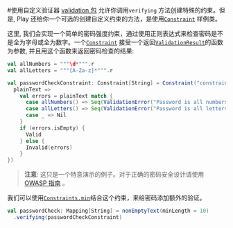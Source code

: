 #使用自定义验证器
[validation 包](https://www.playframework.com/documentation/2.4.x/api/scala/play/api/data/validation/package.html) 允许你调用`verifying` 方法创建特殊的约束。但是, Play 还给你一个可选的创建自定义约束的方法，是使用[`Constraint`](https://www.playframework.com/documentation/2.4.x/api/scala/play/api/data/validation/Constraint.html) 样例类。

这里, 我们会实现一个简单的密码强度约束，通过使用正则表达式来检查密码是不是全为字母或全为数字。一个[`Constraint`](https://www.playframework.com/documentation/2.4.x/api/scala/play/api/data/validation/Constraint.html) 接受一个返回[`ValidationResult`](https://www.playframework.com/documentation/2.4.x/api/scala/play/api/data/validation/ValidationResult.html)的函数为参数, 并且用这个函数来返回密码检查的结果:

```scala
val allNumbers = """\d*""".r
val allLetters = """[A-Za-z]*""".r

val passwordCheckConstraint: Constraint[String] = Constraint("constraints.passwordcheck")({
  plainText =>
    val errors = plainText match {
      case allNumbers() => Seq(ValidationError("Password is all numbers"))
      case allLetters() => Seq(ValidationError("Password is all letters"))
      case _ => Nil
    }
    if (errors.isEmpty) {
      Valid
    } else {
      Invalid(errors)
    }
})
```

> **注意**: 这只是一个特意演示的例子。对于正确的密码安全设计请使用[OWASP 指南](https://www.owasp.org/index.php/Authentication_Cheat_Sheet#Implement_Proper_Password_Strength_Controls) 。

我们可以使用[`Constraints.min`](https://www.playframework.com/documentation/2.4.x/api/scala/play/api/data/validation/Constraints.html)结合这个约束，来给密码添加额外的验证。

```scala
val passwordCheck: Mapping[String] = nonEmptyText(minLength = 10)
  .verifying(passwordCheckConstraint)
```